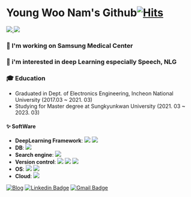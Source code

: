 # Young Woo Nam's Github[![Hits](https://hits.seeyoufarm.com/api/count/incr/badge.svg?url=https%3A%2F%2Fgithub.com%2Fyw0nam)](https://hits.seeyoufarm.com)

<a href="https://github.com/anuraghazra/github-readme-stats">
  <img align="top"src="https://github-readme-stats.vercel.app/api?username=yw0nam&count_private=true&show_icons=true" />
</a>
<a href="https://github.com/anuraghazra/github-readme-stats">
  <img align="bottom" src="https://github-readme-stats.vercel.app/api/top-langs/?username=yw0nam&layout=compact" />
</a>

### 🔭 I'm working on Samsung Medical Center
### 🚀 i'm interested in deep Learning especially Speech, NLG
### 🎓 Education  
* Graduated in Dept. of Electronics Engineering, Incheon National University (2017.03 ~ 2021. 03)  
* Studying for Master degree at Sungkyunkwan University (2021. 03 ~ 2023. 03)

#### ✨ SoftWare  
* **DeepLearning Framework**: 
<img src="https://img.shields.io/badge/PyTorch-EE4C2C?style=flat-square&logo=PyTorch&logoColor=white"/></a>
<img src="https://img.shields.io/badge/TensorFlow-FF6F00?style=flat-square&logo=TensorFlow&logoColor=white"/></a>
* **DB**: 
<img src="https://img.shields.io/badge/mongodb-339933?style=flat-square&logo=mongodb&logoColor=white"/></a>
* **Search engine**: 
<img src="https://img.shields.io/badge/Elastic_Stack-005571?style=flat-square&logo=Elastic-Stack&logoColor=white"/></a>
* **Version control**: 
<img src="https://img.shields.io/badge/Git-000000?style=flat-square&logo=Git&logoColor=white"/></a>
<img src="https://img.shields.io/badge/Gitkraken-1572B6?style=flat-square&logo=Gitkraken&logoColor=white"/></a>
<img src="https://img.shields.io/badge/Docker-2496ED?style=flat-square&logo=Docker&logoColor=white"/></a>
* **OS**:
<img src="https://img.shields.io/badge/Linux-FCC624?style=flat-square&logo=Linux&logoColor=white"/></a>
<img src="https://img.shields.io/badge/Ubuntu-E95420?style=flat-square&logo=Ubuntu&logoColor=white"/></a>
* **Cloud**:
<img src="https://img.shields.io/badge/Amazon_AWS-232F3E?style=flat-square&logo=Amazon-AWS&logoColor=white"/></a>

[![Blog](http://img.shields.io/badge/-Tech%20blog-orange?style=flat-square&logo=githubpages&link=https://jinho-study.tistory.com//)](https://yw0nam.github.io/) [![Linkedin Badge](https://img.shields.io/badge/-LinkedIn-blue?style=flat-square&logo=Linkedin&logoColor=white&link=https://www.linkedin.com/in/jinho-kim-a08452191/)](https://www.linkedin.com/in/young-woo-nam-592a83195/)  [![Gmail Badge](https://img.shields.io/badge/-Gmail-d14836?style=flat-square&logo=Gmail&logoColor=white&link=mailto:dlfhgk62@gmail.com)](mailto:spow2544@gmail.com)
<br></br>  
